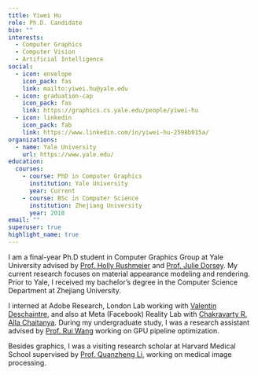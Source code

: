 ```yaml
---
title: Yiwei Hu
role: Ph.D. Candidate
bio: ""
interests:
  - Computer Graphics
  - Computer Vision
  - Artificial Intelligence
social:
  - icon: envelope
    icon_pack: fas
    link: mailto:yiwei.hu@yale.edu
  - icon: graduation-cap
    icon_pack: fas
    link: https://graphics.cs.yale.edu/people/yiwei-hu
  - icon: linkedin
    icon_pack: fab
    link: https://www.linkedin.com/in/yiwei-hu-2598b015a/
organizations:
  - name: Yale University
    url: https://www.yale.edu/
education:
  courses:
    - course: PhD in Computer Graphics
      institution: Yale University
      year: Current
    - course: BSc in Computer Science
      institution: Zhejiang University
      year: 2018
email: ""
superuser: true
highlight_name: true
---
```

I am a final-year Ph.D student in Computer Graphics Group at Yale University  advised by 
[Prof. Holly Rushmeier](https://graphics.cs.yale.edu/people/holly-rushmeier) and [Prof. Julie Dorsey](https://graphics.cs.yale.edu/people/julie-dorsey). 
My current research focuses on material appearance modeling and rendering. Prior to Yale, I received my bachelor’s degree in the Computer Science Department at Zhejiang University.

I interned at Adobe Research, London Lab working with [Valentin Deschaintre](https://valentin.deschaintre.fr/), 
and also at Meta (Facebook) Reality Lab with [Chakravarty R. Alla Chaitanya](https://dblp.org/pid/204/0028.html). During my undergraduate study, I was a research assistant advised by [Prof. Rui Wang](http://www.cad.zju.edu.cn/home/rwang/) working on GPU pipeline optimization.

Besides graphics, I was a visiting research scholar at Harvard Medical School supervised by [Prof. Quanzheng Li](https://gordon.mgh.harvard.edu/gc/people/faculty/quanzheng-li/), working on medical image processing.